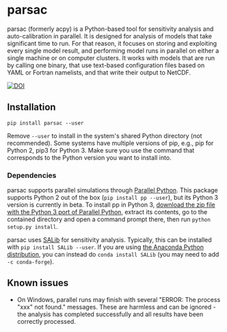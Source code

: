 # parsac

parsac (formerly acpy) is a Python-based tool for sensitivity analysis and auto-calibration in parallel.
It is designed for analysis of models that take significant time to run.
For that reason, it focuses on storing and exploiting every single model result,
and performing model runs in parallel on either a single machine or
on computer clusters. It works with models that are run by calling one binary,
that use text-based configuration files based on YAML or Fortran namelists,
and that write their output to NetCDF.

[![DOI](https://zenodo.org/badge/206791023.svg)](https://zenodo.org/badge/latestdoi/206791023)

## Installation

`pip install parsac --user`

Remove `--user` to install in the system's shared Python directory (not recommended).
Some systems have multiple versions of pip, e.g., pip for Python 2, pip3 for Python 3.
Make sure you use the command that corresponds to the Python version you want to install into.

### Dependencies

parsac supports parallel simulations through [Parallel Python](https://www.parallelpython.com).
This package supports Python 2 out of the box (`pip install pp --user`), but its Python 3 version
is currently in beta. To install pp in Python 3, [download the zip file with the Python 3 port of Parallel Python](https://www.parallelpython.com/content/view/18/32), extract its contents, go to the contained directory and open a command prompt there, then run `python setup.py install`.

parsac uses [SALib](https://github.com/SALib/SALib) for sensitivity analysis. Typically, this can be installed with `pip install SALib --user`. If you are using [the Anaconda Python distribution](https://www.anaconda.com), you can instead do `conda install SALib` (you may need to add `-c conda-forge`).

## Known issues

* On Windows, parallel runs may finish with several "ERROR: The process "xxx" not found." messages. These are harmless and can be ignored - the analysis has completed successfully and all results have been correctly processed.
